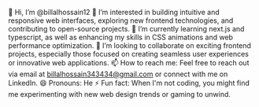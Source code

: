 👋 Hi, I’m @billalhossain12
👀 I’m interested in building intuitive and responsive web interfaces, exploring new frontend technologies, and contributing to open-source projects.
🌱 I’m currently learning next.js and typescript, as well as enhancing my skills in CSS animations and web performance optimization.
💞️ I’m looking to collaborate on exciting frontend projects, especially those focused on creating seamless user experiences or innovative web applications.
📫 How to reach me: Feel free to reach out via email at billalhossain343434@gmail.com or connect with me on LinkedIn.
😄 Pronouns: He
⚡ Fun fact: When I'm not coding, you might find me experimenting with new web design trends or gaming to unwind.

<!---
billalhossain12/billalhossain12 is a ✨ special ✨ repository because its `README.md` (this file) appears on your GitHub profile.
You can click the Preview link to take a look at your changes.
--->
